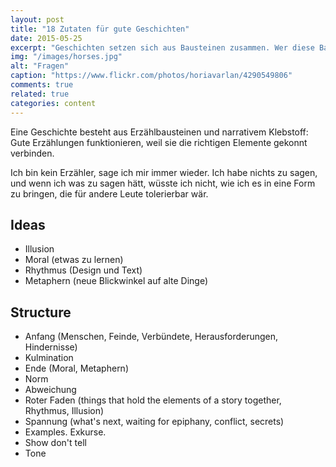 ```yaml
---
layout: post
title: "18 Zutaten für gute Geschichten"
date: 2015-05-25
excerpt: "Geschichten setzen sich aus Bausteinen zusammen. Wer diese Bausteine kennt, erzählt vielseitiger. Erfahren Sie mehr."
img: "/images/horses.jpg"
alt: "Fragen"
caption: "https://www.flickr.com/photos/horiavarlan/4290549806"
comments: true
related: true
categories: content
---
```


Eine Geschichte besteht aus Erzählbausteinen und narrativem Klebstoff: Gute Erzählungen funktionieren, weil sie die richtigen Elemente gekonnt verbinden.

Ich bin kein Erzähler, sage ich mir immer wieder. Ich habe nichts zu sagen, und wenn ich was zu sagen hätt, wüsste ich nicht, wie ich es in eine Form zu bringen, die für andere Leute tolerierbar wär.

## Ideas

- Illusion
- Moral (etwas zu lernen)
- Rhythmus (Design und Text)
- Metaphern (neue Blickwinkel auf alte Dinge)

## Structure

- Anfang (Menschen, Feinde, Verbündete, Herausforderungen, Hindernisse)
- Kulmination
- Ende (Moral, Metaphern)
- Norm
- Abweichung
- Roter Faden (things that hold the elements of a story together, Rhythmus, Illusion)
- Spannung (what's next, waiting for epiphany, conflict, secrets)
- Examples. Exkurse.
- Show don't tell
- Tone